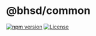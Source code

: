 # @bhsd/common

[![npm version](https://badge.fury.io/js/@bhsd%2Fcommon.svg)](https://www.npmjs.com/package/@bhsd/common)
[![License](https://img.shields.io/badge/License-MIT-brightgreen.svg)](LICENSE)
